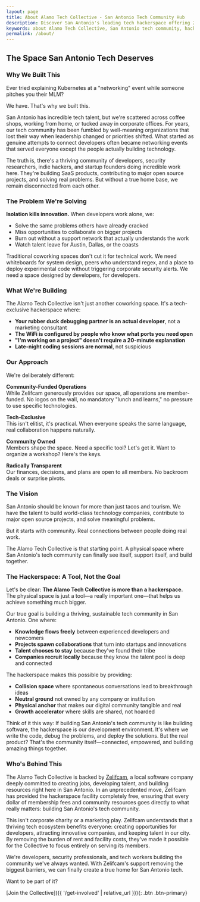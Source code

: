 ```yaml
---
layout: page
title: About Alamo Tech Collective - San Antonio Tech Community Hub
description: Discover San Antonio's leading tech hackerspace offering 24/7 access, high-speed internet, collaborative workspaces, and a vibrant community of developers and digital creators.
keywords: about Alamo Tech Collective, San Antonio tech community, hackerspace benefits, makerspace features, developer workspace, tech collaboration space
permalink: /about/
---
```


## The Space San Antonio Tech Deserves

### Why We Built This

Ever tried explaining Kubernetes at a "networking" event while someone pitches you their MLM? 

We have. That's why we built this.

San Antonio has incredible tech talent, but we're scattered across coffee shops, working from home, or tucked away in corporate offices. For years, our tech community has been fumbled by well-meaning organizations that lost their way when leadership changed or priorities shifted. What started as genuine attempts to connect developers often became networking events that served everyone except the people actually building technology.

The truth is, there's a thriving community of developers, security researchers, indie hackers, and startup founders doing incredible work here. They're building SaaS products, contributing to major open source projects, and solving real problems. But without a true home base, we remain disconnected from each other.

### The Problem We're Solving

**Isolation kills innovation.** When developers work alone, we:
- Solve the same problems others have already cracked
- Miss opportunities to collaborate on bigger projects  
- Burn out without a support network that actually understands the work
- Watch talent leave for Austin, Dallas, or the coasts

Traditional coworking spaces don't cut it for technical work. We need whiteboards for system design, peers who understand regex, and a place to deploy experimental code without triggering corporate security alerts. We need a space designed by developers, for developers.

### What We're Building

The Alamo Tech Collective isn't just another coworking space. It's a tech-exclusive hackerspace where:

- **Your rubber duck debugging partner is an actual developer**, not a marketing consultant
- **The WiFi is configured by people who know what ports you need open**
- **"I'm working on a project" doesn't require a 20-minute explanation**
- **Late-night coding sessions are normal**, not suspicious

### Our Approach

We're deliberately different:

**Community-Funded Operations**  
While Zelifcam generously provides our space, all operations are member-funded. No logos on the wall, no mandatory "lunch and learns," no pressure to use specific technologies.

**Tech-Exclusive**  
This isn't elitist, it's practical. When everyone speaks the same language, real collaboration happens naturally.

**Community Owned**  
Members shape the space. Need a specific tool? Let's get it. Want to organize a workshop? Here's the keys.

**Radically Transparent**  
Our finances, decisions, and plans are open to all members. No backroom deals or surprise pivots.

### The Vision

San Antonio should be known for more than just tacos and tourism. We have the talent to build world-class technology companies, contribute to major open source projects, and solve meaningful problems.

But it starts with community. Real connections between people doing real work.

The Alamo Tech Collective is that starting point. A physical space where San Antonio's tech community can finally see itself, support itself, and build together.

### The Hackerspace: A Tool, Not the Goal

Let's be clear: **The Alamo Tech Collective is more than a hackerspace.** The physical space is just a tool—a really important one—that helps us achieve something much bigger.

Our true goal is building a thriving, sustainable tech community in San Antonio. One where:
- **Knowledge flows freely** between experienced developers and newcomers
- **Projects spawn collaborations** that turn into startups and innovations
- **Talent chooses to stay** because they've found their tribe
- **Companies recruit locally** because they know the talent pool is deep and connected

The hackerspace makes this possible by providing:
- **Collision space** where spontaneous conversations lead to breakthrough ideas
- **Neutral ground** not owned by any company or institution
- **Physical anchor** that makes our digital community tangible and real
- **Growth accelerator** where skills are shared, not hoarded

Think of it this way: If building San Antonio's tech community is like building software, the hackerspace is our development environment. It's where we write the code, debug the problems, and deploy the solutions. But the real product? That's the community itself—connected, empowered, and building amazing things together.

### Who's Behind This

The Alamo Tech Collective is backed by [Zelifcam](https://zelifcam.net), a local software company deeply committed to creating jobs, developing talent, and building resources right here in San Antonio. In an unprecedented move, Zelifcam has provided the hackerspace facility completely free, ensuring that every dollar of membership fees and community resources goes directly to what really matters: building San Antonio's tech community.

This isn't corporate charity or a marketing play. Zelifcam understands that a thriving tech ecosystem benefits everyone: creating opportunities for developers, attracting innovative companies, and keeping talent in our city. By removing the burden of rent and facility costs, they've made it possible for the Collective to focus entirely on serving its members.

We're developers, security professionals, and tech workers building the community we've always wanted. With Zelifcam's support removing the biggest barriers, we can finally create a true home for San Antonio tech.

Want to be part of it?

[Join the Collective]({{ '/get-involved' | relative_url }}){: .btn .btn-primary}